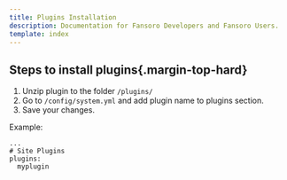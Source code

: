 ```yaml
---
title: Plugins Installation
description: Documentation for Fansoro Developers and Fansoro Users.
template: index
---
```


## Steps to install plugins{.margin-top-hard}

1. Unzip plugin to the folder `/plugins/`
2. Go to `/config/system.yml` and add plugin name to plugins section.
3. Save your changes.

Example:
```
...
# Site Plugins
plugins:
  myplugin
```
